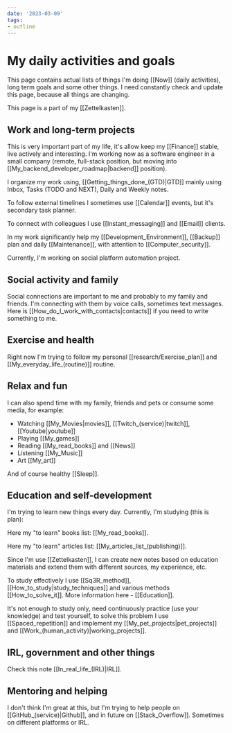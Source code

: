 ```yaml
---
date: '2023-03-09'
tags:
- outline
---
```


# My daily activities and goals

This page contains actual lists of things I'm doing [[Now]] (daily activities),
long term goals and some other things. I need constantly check and update this
page, because all things are changing.

This page is a part of my [[Zettelkasten]].

## Work and long-term projects

This is very important part of my life, it's allow keep my [[Finance]] stable,
live actively and interesting. I'm working now as a software engineer in a small
company (remote, full-stack position, but moving into
[[My_backend_developer_roadmap|backend]] position).

I organize my work using, [[Getting_things_done_(GTD)|GTD]] mainly using Inbox,
Tasks (TODO and NEXT), Daily and Weekly notes.

To follow external timelines I sometimes use [[Calendar]] events, but it's
secondary task planner.

To connect with colleagues I use [[Instant_messaging]] and [[Email]] clients.

In my work significantly help my [[Development_Environment]], [[Backup]] plan
and daily [[Maintenance]], with attention to [[Computer_security]].

Currently, I'm working on social platform automation project.

## Social activity and family

Social connections are important to me and probably to my family and friends.
I'm connecting with them by voice calls, sometimes text messages. Here is
[[How_do_I_work_with_contacts|contacts]] if you need to write something to me.

## Exercise and health

Right now I'm trying to follow my personal [[research/Exercise_plan]] and
[[My_everyday_life_(routine)]] routine.

## Relax and fun

I can also spend time with my family, friends and pets or consume some media,
for example:

- Watching [[My_Movies|movies]], [[Twitch_(service)|twitch]],
  [[Youtube|youtube]]
- Playing [[My_games]]
- Reading [[My_read_books]] and [[News]]
- Listening [[My_Music]]
- Art [[My_art]]

And of course healthy [[Sleep]].

## Education and self-development

I'm trying to learn new things every day. Currently, I'm studying (this is
plan):

Here my "to learn" books list: [[My_read_books]].

Here my "to learn" articles list: [[My_articles_list_(publishing)]].

Since I'm use [[Zettelkasten]], I can create new notes based on education
materials and extend them with different sources, my experience, etc.

To study effectively I use [[Sq3R_method]], [[How_to_study|study_techniques]]
and various methods [[How_to_solve_it]]. More information here - [[Education]].

It's not enough to study only, need continuously practice (use your knowledge)
and test yourself, to solve this problem I use [[Spaced_repetition]] and
implement my [[My_pet_projects|pet_projects]] and
[[Work_(human_activity)|working_projects]].

## IRL, government and other things

Check this note [[In_real_life_(IRL)|IRL]].

## Mentoring and helping

I don't think I'm great at this, but I'm trying to help people on [[GitHub_(service)|Github]],
and in future on [[Stack_Overflow]]. Sometimes on different platforms or IRL.
